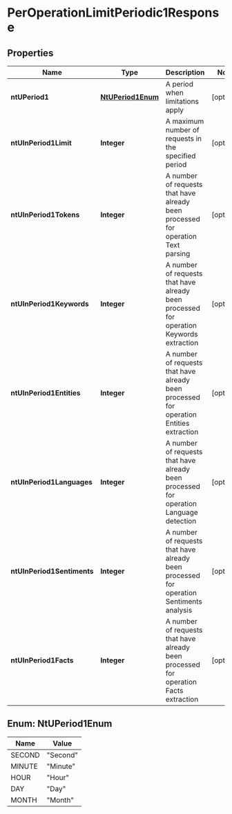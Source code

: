 
# PerOperationLimitPeriodic1Response

## Properties
Name | Type | Description | Notes
------------ | ------------- | ------------- | -------------
**ntUPeriod1** | [**NtUPeriod1Enum**](#NtUPeriod1Enum) | A period when limitations apply |  [optional]
**ntUInPeriod1Limit** | **Integer** | A maximum number of requests in the specified period |  [optional]
**ntUInPeriod1Tokens** | **Integer** | A number of requests that have already been processed for operation Text parsing |  [optional]
**ntUInPeriod1Keywords** | **Integer** | A number of requests that have already been processed for operation Keywords extraction |  [optional]
**ntUInPeriod1Entities** | **Integer** | A number of requests that have already been processed for operation Entities extraction |  [optional]
**ntUInPeriod1Languages** | **Integer** | A number of requests that have already been processed for operation Language detection |  [optional]
**ntUInPeriod1Sentiments** | **Integer** | A number of requests that have already been processed for operation Sentiments analysis |  [optional]
**ntUInPeriod1Facts** | **Integer** | A number of requests that have already been processed for operation Facts extraction |  [optional]


<a name="NtUPeriod1Enum"></a>
## Enum: NtUPeriod1Enum
Name | Value
---- | -----
SECOND | &quot;Second&quot;
MINUTE | &quot;Minute&quot;
HOUR | &quot;Hour&quot;
DAY | &quot;Day&quot;
MONTH | &quot;Month&quot;



